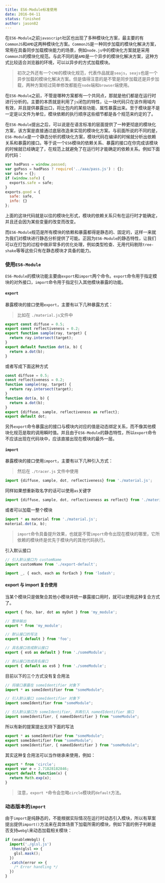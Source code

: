 ```yaml
---
title: ES6-Module标准使用
date: 2016-04-11
status: finished
author: jason82
---
```


在`ES6-Module`之前`javascript`社区也出现了多种模块化方案，最主要的有`CommonJS`和`AMD`这两种模块化方案。`CommonJS`是一种同步加载的模块化解决方案，常用在具备同步加载模块能力的场景，例如`node.js`中的模块化方案就是采用`CommonJS`的模块化规范。与此不同的是`AMD`是一个异步的模块化解决方案，这种方式比较适合浏览器的环境，可以以异步的方式加载模块。

> 初次之外还有一个`CMD`的模块化规范，代表作品就是`seajs`，`seajs`也是一个异步加载的模块化解决方案。但是值得注意的是不管是同步加载还是异步加载，两种方案经过简单修改都能在`node`端和`browser`端使用。

在`ES6-Module`之前，不管是哪种方案都有一个共同点，那就是他们都是在运行时进行分析的。主要的本质就是利用了`js`闭包的特性，让一块代码只在该作用域内有效，并且提供暴露出口，将比包内的某些功能、属性暴露出来。至于模块是不是一定是以文件为单位，模块依赖的执行顺序这些细节都是各个规范来约定的了。

在`ES6-Module`提出之后，可以说是在语言标准的层面提供了一种更彻底的模块化方案，该方案是直接通过底层改造来实现的模块化方案。与前面所说的不同的是，`ES6-Module`是一个静态分析的模块化方案，模块代码在编译的时候就分析出依赖关系和暴露的接口。等于说一个`ES6`模块的依赖关系、暴露的接口在你完成该模块的时候就已经确定了，在规范上就避免了在运行时才能确定的依赖关系。例如下面的代码：

```javascript
var hadPass = window.passed;
var goPass = hadPass ? require('../aaa/pass.js') : {};
var safe = {};
if (window.safe) {
  exports.safe = safe;
}
exports.good = {
  safe: safe,
  info: {}
};
```

上面的这块代码就是以往的模块化形式，模块的依赖关系只有在运行时才能确定，并且还会因为某些变量的改变而改变。

而`ES6-Module`规范是所有模块的依赖和暴露都得是静态的、固定的，这样一来就为我们对模块进行静态分析提供了可能。正因为`ES6-Module`的静态特性，让我们可以在打包的过程中做非常多的优化处理，例如类型检查、无用代码剔除`tree-shake`等等这些只有在静态模块才具备的能力。

### 使用`ES6-Module`

`ES6-Module`的模块功能主要由`export`和`import`两个命令。`export`命令用于指定模块的对外接口，`import`命令用于指定引入其他模块暴露的功能。

#### `export`

暴露模块的接口使用`export`，主要有以下几种暴露方式：

> 比如在 `./material.js`文件中

```javascript
export const diffuse = 0.5;
export const reflectiveness = 0.2;
export function sample(ray, target) {
  return ray.intersect(target);
}
export default function dot(a, b) {
  return a.dot(b);
}
```

或者写成下面这种方式

```javascript
const diffuse = 0.5;
const reflectiveness = 0.2;
function sample(ray, target) {
  return ray.intersect(target);
}
function dot(a, b) {
  return a.dot(b);
}
export {diffuse, sample, reflectiveness as reflect};
export default dot;
```

另外`export`命令暴露出的接口与模块内对应的值是动态绑定关系，而不像其他模块化规范是取的调用瞬时值。并且由于`ES6-Module`的静态特性，所以`export`命令不应该出现在代码块中，应该直接出现在模块的最外一层。

#### `import`

暴露模块的接口使用`import`，主要有以下几种引入方式：

> 然后在 `./tracer.js` 文件中使用

```javascript
import {diffuse, sample, dot, reflectiveness} from './material.js';
```

同样如果想重新取名字的话可以使用`as`关键字

```javascript
import {diffuse, sample, dot, reflectiveness as reflect} from './material.js';
```

或者可以加载一整个模块

```javascript
import * as material from './material.js';
material.dot(a, b);
```

> `import`命令具备提升效果，也就是不管`import`命令出现在模块的哪里，它所依赖的模块终是优先于模块内的其他代码执行。

引入默认接口

```javascript
// 引入默认接口为 customName
import customName from './export-default';

import _, { each, each as forEach } from 'lodash';
```

#### export 与 import 复合使用

当某个模块只是做聚合其他小模块并统一暴露接口用时，就可以使用这种复合方式了。

```javascript
export { foo, bar, dot as myDot } from 'my_module';

// 整体输出
export * from 'my_module';

// 默认接口的写法
export { default } from 'foo';

// 具名接口改成默认接口
export { es6 as default } from './someModule';

// 默认接口改成具名接口
export { default as es6 } from './someModule';
```

目前以下的三个方式没有复合用法

```javascript
// 将接口暴露在 someIdentifier 对象下
import * as someIdentifier from "someModule";

// 引入默认接口 someIdentifier 对象下
import someIdentifier from "someModule";

// 引入默认接口为 someIdentifier, 并再引入 namedIdentifier 接口
import someIdentifier, { namedIdentifier } from "someModule";
```

所以有新的提案提出支持下面的写法

```javascript
export * as someIdentifier from "someModule";
export someIdentifier from "someModule";
export someIdentifier, { namedIdentifier } from "someModule";
```

其实这种复合用法可以当作继承来使用，例如：

```js
export * from 'circle';
export var e = 2.71828182846;
export default function(x) {
  return Math.exp(x);
}
```

> 注意，`export *`命令会忽略`circle`模块的`default`方法。

### 动态版本的`import`

由于`import`是纯静态的，不能根据实际情况在运行时动态引入模块，所以有草案提出提供`import()`方法来在具体场景下加载所需的模块，例如下面的例子判断是否支持`webgl`来动态加载相关模块：

```javascript
if (enableWebgl) {
  import('./glsl.js')
  .then(glsl => {
    glsl.mask();
  })
  .catch(error => {
    /* Error handling */
  })
}
```



